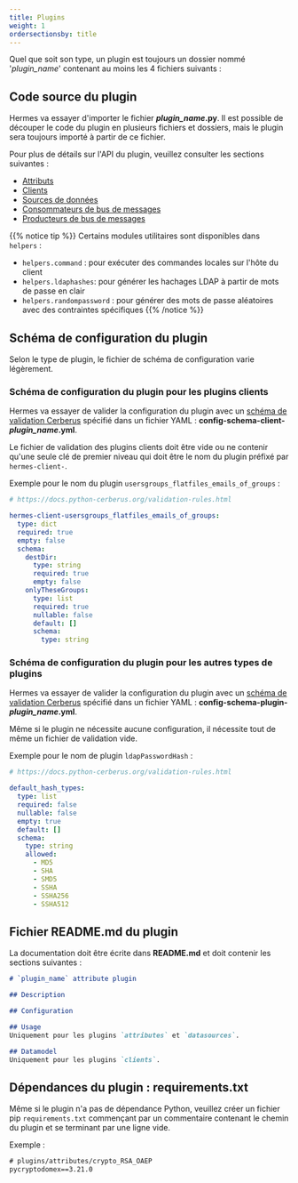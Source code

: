 ```yaml
---
title: Plugins
weight: 1
ordersectionsby: title
---
```


Quel que soit son type, un plugin est toujours un dossier nommé '*plugin_name*' contenant au moins les 4 fichiers suivants :

## Code source du plugin

Hermes va essayer d'importer le fichier ***plugin_name*.py**. Il est possible de découper le code du plugin en plusieurs fichiers et dossiers, mais le plugin sera toujours importé à partir de ce fichier.

Pour plus de détails sur l'API du plugin, veuillez consulter les sections suivantes :

- [Attributs](/development/plugins/attributes/)
- [Clients](/development/plugins/clients/)
- [Sources de données](/development/plugins/datasources/)
- [Consommateurs de bus de messages](/development/plugins/messagebus_consumers/)
- [Producteurs de bus de messages](/development/plugins/messagebus_producers/)

{{% notice tip %}}
Certains modules utilitaires sont disponibles dans `helpers` :

- `helpers.command` : pour exécuter des commandes locales sur l'hôte du client
- `helpers.ldaphashes`: pour générer les hachages LDAP à partir de mots de passe en clair
- `helpers.randompassword` : pour générer des mots de passe aléatoires avec des contraintes spécifiques
{{% /notice %}}

## Schéma de configuration du plugin

Selon le type de plugin, le fichier de schéma de configuration varie légèrement.

### Schéma de configuration du plugin pour les plugins clients

Hermes va essayer de valider la configuration du plugin avec un [schéma de validation Cerberus](https://docs.python-cerberus.org/schemas.html) spécifié dans un fichier YAML : **config-schema-client-*plugin_name*.yml**.

Le fichier de validation des plugins clients doit être vide ou ne contenir qu'une seule clé de premier niveau qui doit être le nom du plugin préfixé par `hermes-client-`.

Exemple pour le nom du plugin `usersgroups_flatfiles_emails_of_groups` :

```yaml { title="config-schema-client-usersgroups_flatfiles_emails_of_groups.yml" }
# https://docs.python-cerberus.org/validation-rules.html

hermes-client-usersgroups_flatfiles_emails_of_groups:
  type: dict
  required: true
  empty: false
  schema:
    destDir:
      type: string
      required: true
      empty: false
    onlyTheseGroups:
      type: list
      required: true
      nullable: false
      default: []
      schema:
        type: string
```

### Schéma de configuration du plugin pour les autres types de plugins

Hermes va essayer de valider la configuration du plugin avec un [schéma de validation Cerberus](https://docs.python-cerberus.org/schemas.html) spécifié dans un fichier YAML : **config-schema-plugin-*plugin_name*.yml**.

Même si le plugin ne nécessite aucune configuration, il nécessite tout de même un fichier de validation vide.

Exemple pour le nom de plugin `ldapPasswordHash` :

```yaml { title="config-schema-plugin-ldapPasswordHash.yml" }
# https://docs.python-cerberus.org/validation-rules.html

default_hash_types:
  type: list
  required: false
  nullable: false
  empty: true
  default: []
  schema:
    type: string
    allowed:
      - MD5
      - SHA
      - SMD5
      - SSHA
      - SSHA256
      - SSHA512

```

## Fichier README.md du plugin

La documentation doit être écrite dans **README.md** et doit contenir les sections suivantes :

```md { title="README.md" }
# `plugin_name` attribute plugin

## Description

## Configuration

## Usage
Uniquement pour les plugins `attributes` et `datasources`.

## Datamodel
Uniquement pour les plugins `clients`.
```

## Dépendances du plugin : requirements.txt

Même si le plugin n'a pas de dépendance Python, veuillez créer un fichier pip `requirements.txt` commençant par un commentaire contenant le chemin du plugin et se terminant par une ligne vide.

Exemple :

```txt { title="requirements.txt" }
# plugins/attributes/crypto_RSA_OAEP
pycryptodomex==3.21.0
 
```
